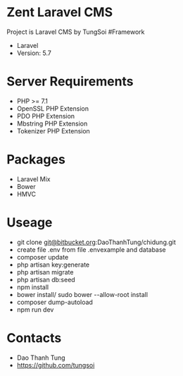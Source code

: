 # Zent Laravel CMS
Project is Laravel CMS by TungSoi
#Framework
- Laravel
- Version: 5.7
# Server Requirements
- PHP >= 7.1
- OpenSSL PHP Extension
- PDO PHP Extension
- Mbstring PHP Extension
- Tokenizer PHP Extension
# Packages
- Laravel Mix
- Bower
- HMVC
# Useage
- git clone git@bitbucket.org:DaoThanhTung/chidung.git
- create file .env from file .envexample and database
- composer update
- php artisan key:generate
- php artisan migrate
- php artisan db:seed
- npm install
- bower install/ sudo bower --allow-root install
- composer dump-autoload
- npm run dev
# Contacts
- Dao Thanh Tung
- https://github.com/tungsoi
